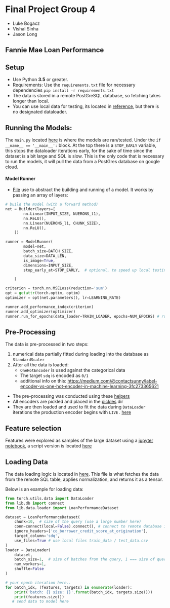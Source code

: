 # Final Project Group 4
- Luke Bogacz
- Vishal Sinha
- Jason Long

## Fannie Mae Loan Performance

## Setup
- Use Python **3.5** or greater.
- Requirements: Use the `requirements.txt` file for necessary dependencies `pip install -r requirements.txt`
- The data is stored in a remote PostGreSQL database, so fetching takes longer than local.
- You can use local data for testing, its located in [reference](./reference), but there is no designated dataloader.

## Running the Models:
The `main.py` located [here](./main.py) is where the models are ran/tested. Under the `if __name__ == '__main__':` block.
At the top there is a `STOP_EARLY` variable, this stops the dataloader iterations early, for the sake of time since the dataset is a bit large and SQL is slow.
This is the only code that is necessary to run the models, it will pull the data from a PostGres database on google cloud.

#### Model Runner
- [File](./lib/ModelBuilder.py) use to abstract the building and running of a model. It works by passing an array of layers:
```python
# build the model (with a forward method)
net = Builder(layers=[
        nn.Linear(INPUT_SIZE, NUERONS_l1),
        nn.ReLU(),
        nn.Linear(NUERONS_l1, CHUNK_SIZE),
        nn.ReLU(),
    ])

runner = ModelRunner(
        model=net,
        batch_size=BATCH_SIZE,
        data_size=DATA_LEN,
        is_image=True,
        dimensions=INPUT_SIZE,
        stop_early_at=STOP_EARLY,  # optional, to speed up local testing, remove when done

    )

criterion = torch.nn.MSELoss(reduction='sum')
opt = getattr(torch.optim, optim)
optimizer = opt(net.parameters(), lr=LEARNING_RATE)

runner.add_performance_index(criterion) 
runner.add_optimizer(optimizer)
runner.run_for_epochs(data_loader=TRAIN_LOADER, epochs=NUM_EPOCHS) # run for provided # of epochs
```

## Pre-Processing
The data is pre-processed in two steps:
1. numerical data  partially fitted during loading into the database as `StandardScaler`
2. After all the data is loaded:
   - `OneHotEncoder` is used against the categorical data
   - The target `sdq` is encoded as `0/1`
   - additional info on this: https://medium.com/@contactsunny/label-encoder-vs-one-hot-encoder-in-machine-learning-3fc273365621

- The pre-processing was conducted using these [helpers](./lib/helpers)
- All encoders are pickled and placed in the [pickles](./pickles) dir
- They are then loaded and used to fit the data during `DataLoader` iterations
the production encoder begins with `LIVE.` [here](./pickles/LIVE.pre_processing_encoders.pkl)

## Feature selection
Features were explored as samples of the large dataset using a [jupyter notebook](./feature_selection.ipynb), a script version is located [here](./feature_selection.py)

## Loading Data
The data loading logic is located in [here](./lib/data/loader.py). This file is what fetches the data from the remote SQL table, applies normalization, and returns it as a tensor.

Below is an example for loading data:
```python
from torch.utils.data import DataLoader
from lib.db import connect
from lib.data.loader import LoanPerformanceDataset 

dataset = LoanPerformanceDataset(
    chunk=10,  # size of the query (use a large number here)
    conn=connect(local=False).connect(), # connect to remote database instance ( google cloud )
    ignore_headers=['co_borrower_credit_score_at_origination'],
    target_column='sdq',
    use_files=True # use local files train_data / test_data.csv
)
loader = DataLoader(
    dataset,
    batch_size=1,  # size of batches from the query, 1 === size of query, 2 = 1/2 query size
    num_workers=1,
    shuffle=False
)

# your epoch iteration here..
for batch_idx, (features, targets) in enumerate(loader):
    print('batch: {} size: {}'.format(batch_idx, targets.size()))
    print(features.size())
   # send data to model here
    
```